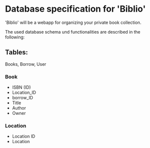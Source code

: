 # Database specification for 'Biblio'

'Biblio' will be a webapp for organizing your private book collection.

The used database schema und functionalities are described in the following:

## Tables:
Books, Borrow, User
### Book
- ISBN (ID)
- Location_ID
- borrow_ID
- Title
- Author
- Owner

### Location
- Location ID
- Location